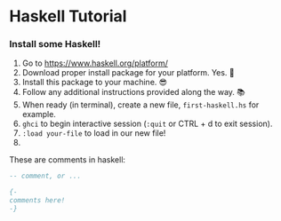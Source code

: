 # Haskell Tutorial
### Install some Haskell!

1. Go to https://www.haskell.org/platform/
2. Download proper install package for your platform. Yes. :raised_hands:
3. Install this package to your machine. :sunglasses:
4. Follow any additional instructions provided along the way. :books:
5. When ready (in terminal), create a new file, `first-haskell.hs` for example.
6. `ghci` to begin interactive session (`:quit` or CTRL + d to exit session).
7. `:load your-file` to load in our new file! 
8. 

These are comments in haskell:
```hs
-- comment, or ...

{-
comments here!
-}
```

